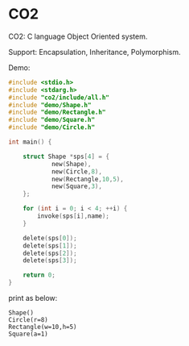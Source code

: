 # CO2
CO2: C language Object Oriented system.

Support:  Encapsulation, Inheritance, Polymorphism.

Demo:
```C
#include <stdio.h>
#include <stdarg.h>
#include "co2/include/all.h"
#include "demo/Shape.h"
#include "demo/Rectangle.h"
#include "demo/Square.h"
#include "demo/Circle.h"

int main() {

    struct Shape *sps[4] = {
            new(Shape),
            new(Circle,8),
            new(Rectangle,10,5),
            new(Square,3),
    };

    for (int i = 0; i < 4; ++i) {
        invoke(sps[i],name);
    }

    delete(sps[0]);
    delete(sps[1]);
    delete(sps[2]);
    delete(sps[3]);

    return 0;
}
```

print as below:

```
Shape()
Circle(r=8)
Rectangle(w=10,h=5)
Square(a=1)
 ```
